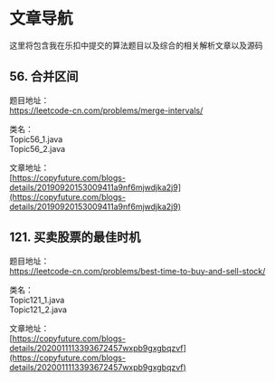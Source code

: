 # 文章导航 

这里将包含我在乐扣中提交的算法题目以及综合的相关解析文章以及源码   


## 56. 合并区间
题目地址：  
https://leetcode-cn.com/problems/merge-intervals/  

类名：  
Topic56_1.java  
Topic56_2.java  

文章地址：  
[https://copyfuture.com/blogs-details/20190920153009411a9nf6mjwdjka2j9](https://copyfuture.com/blogs-details/20190920153009411a9nf6mjwdjka2j9)

## 121. 买卖股票的最佳时机
题目地址：  
https://leetcode-cn.com/problems/best-time-to-buy-and-sell-stock/

类名：  
Topic121_1.java  
Topic121_2.java  

文章地址：  
[https://copyfuture.com/blogs-details/2020011113393672457wxpb9gxgbqzvf](https://copyfuture.com/blogs-details/2020011113393672457wxpb9gxgbqzvf)


